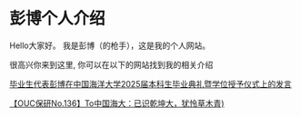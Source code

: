 # 彭博个人介绍



Hello大家好。   我是彭博（的枪手），这是我的个人网站。

很高兴你来到这里, 你可以在以下的网站找到我的相关介绍

[毕业生代表彭博在中国海洋大学2025届本科生毕业典礼暨学位授予仪式上的发言](https://mp.weixin.qq.com/s/0lUvXKXco2wR-9RrJQ4_lA "标题")

[【OUC保研No.136】To中国海大：已识乾坤大，犹怜草木青)](https://mp.weixin.qq.com/s/WtWWUjOet2xGJqh9fS_Ijg "标题")


